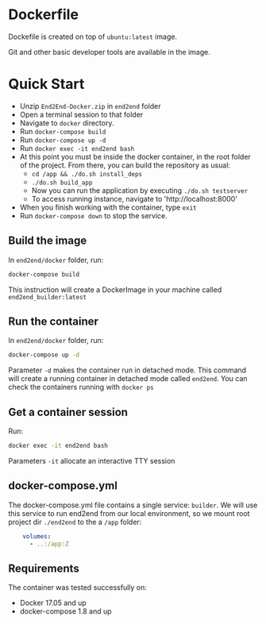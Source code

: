 # Dockerfile

Dockefile is created on top of `ubuntu:latest` image.

Git and other basic developer tools are available in the image.

# Quick Start

- Unzip `End2End-Docker.zip` in `end2end` folder
- Open a terminal session to that folder
- Navigate to ```docker``` directory.
- Run `docker-compose build`
- Run `docker-compose up -d`
- Run `docker exec -it end2end bash`
- At this point you must be inside the docker container, in the root folder of the project. From there, you can build the repository as usual:
	- `cd /app && ./do.sh install_deps`
	- `./do.sh build_app`
	- Now you can run the application by executing `./do.sh testserver`
	- To access running instance, navigate to 'http://localhost:8000'
- When you finish working with the container, type `exit`
- Run `docker-compose down` to stop the service.

## Build the image

In `end2end/docker` folder, run:

```bash
docker-compose build
```

This instruction will create a DockerImage in your machine called `end2end_builder:latest`

## Run the container

In `end2end/docker` folder, run:

```bash
docker-compose up -d
```

Parameter `-d` makes the container run in detached mode.
This command will create a running container in detached mode called `end2end`.
You can check the containers running with `docker ps`

## Get a container session

Run:

```bash
docker exec -it end2end bash
```

Parameters `-it` allocate an interactive TTY session

## docker-compose.yml

The docker-compose.yml file contains a single service: `builder`.
We will use this service to run end2end from our local environment, so we mount root project dir `./end2end` to the a `/app` folder:

```yaml
    volumes:
      - ..:/app:Z
```

## Requirements
The container was tested successfully on:
- Docker 17.05 and up
- docker-compose 1.8 and up

